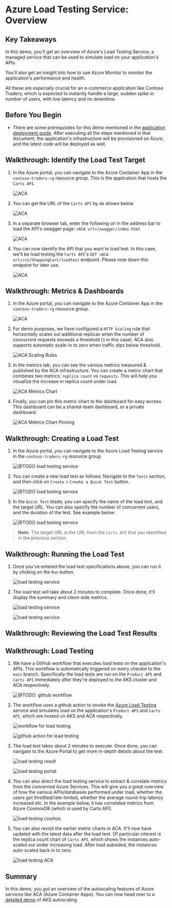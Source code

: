 # Azure Load Testing Service: Overview

## Key Takeaways

In this demo, you'll get an overview of Azure's Load Testing Service; a managed service that can be used to simulate load on your application's APIs.

You'll also get an insight into how to use Azure Monitor to monitor the application's performance and health.

All these are especially crucial for an e-commerce application like Contoso Traders, which is expected to instantly handle a large, sudden spike in number of users, with low latency and no downtime.

## Before You Begin

* There are some prerequisites for this demo mentioned in the [application deployment guide](../app-deployment-guide.md). After executing all the steps mentioned in that document, the application's infrastructure will be provisioned on Azure, and the latest code will be deployed as well.

## Walkthrough: Identify the Load Test Target

1. In the Azure portal, you can navigate to the Azure Container App in the `contoso-traders-rg` resource group. This is the application that hosts the `Carts API`.

   ![ACA](./media/aca-2.png)

2. You can get the URL of the `Carts API` by as shown below.

   ![ACA](./media/aca-endpoint.png)

3. In a separate browser tab, enter the following url in the address bar to load the API's swagger page: `<ACA url>/swagger/index.html`

   ![ACA](./media/aca-swagger.png)

4. You can now identify the API that you want to load test. In this case, we'll be load testing the `Carts API`'s `GET <ACA url>/v1/ShoppingCart/loadtest` endpoint. Please note down this endpoint for later use.

   ![ACA](./media/aca-swagger-2.png)

## Walkthrough: Metrics & Dashboards

1. In the Azure portal, you can navigate to the Azure Container App in the `contoso-traders-rg` resource group.

   ![ACA](./media/aca.png)

2. For demo purposes, we have configured a `HTTP Scaling` rule that horizontally scales out additional replicas when the number of concurrent requests exceeds a threshold (`3` in this case). ACA also supports automatic scale-in to zero when traffic dips below threshold.

   ![ACA Scaling Rules](./media/aca-scaling-rules.png)

3. In the metrics tab, you can see the various metrics measured & published by the ACA infrastructure. You can create a metric chart that combines two metrics: `replica count` vs `requests`. This will help you visualize the increase in replica count under load.

   ![ACA Metrics Chart](./media/aca-metrics.png)

4. Finally, you can pin this metric chart to the dashboard for easy access. This dashboard can be a shared-team dashboard, or a private dashboard.

   ![ACA Metrics Chart Pinning](./media/aca-metrics-pin.png)

## Walkthrough: Creating a Load Test

1. In the Azure portal, you can navigate to the Azure Load Testing service in the `contoso-traders-rg` resource group.

   ![@TODO load testing service](./media/load-test-browse.png)

2. You can create a new load test as follows: Navigate to the `Tests` section, and then click on `Create` > `Create a Quick Test` button.

   ![@TODO load testing service](./media/load-test-create-1.png)

3. In the `Quick Test` blade, you can specify the name of the load test, and the target URL. You can also specify the number of concurrent users, and the duration of the test. See example below:

   ![@TODO load testing service](./media/load-test-create-2.png)

> **Note**: The target URL is the URL from the `Carts API` that you identified in the previous section.

## Walkthrough: Running the Load Test

1. Once you've entered the load test specifications above, you can run it by clicking on the `Run` button.

   ![load testing service](./media/load-test-run.png)

2. The load test will take about 2 minutes to complete. Once done, it'll display the summary and client-side metrics.

   ![load testing service](./media/load-test-in-progress.png)

   ![load testing service](./media/load-test-completed.png)

## Walkthrough: Reviewing the Load Test Results

## Walkthrough: Load Testing

1. We have a GitHub workflow that executes load tests on the application's APIs. This workflow is automatically triggered on every checkin to the `main` branch. Specifically the load tests are run on the `Product API` and `Carts API` immediately after they're deployed to the AKS cluster and ACA respectively.

   ![@TODO: github workflow](./media/github-workflow.png)

2. The workflow uses a github action to invoke the [Azure Load Testing](https://learn.microsoft.com/en-us/azure/load-testing/) service and simulates load on the application's `Product API` and `Carts API`, which are hosted on AKS and ACA respectively.

   ![workflow for load testing](./media/github-workflow2.png)

   ![github action for load testing](./media/github-action.png)

3. The load test takes about 2 minutes to execute. Once done, you can navigate to the Azure Portal to get more in-depth details about the test.

   ![load testing result](./media/github-workflow3.png)

   ![load testing portal](./media/portal-load-test.png)

4. You can also direct the load testing service to extract & correlate metrics from the concerned Azure Services. This will give you a great overview of how the various APIs/databases performed under load, whether the users got throttled/rate-limited, whether the average round-trip latency increased etc. In the example below, it has correlated metrics from Azure CosmosDB (which is used by Carts API).

   ![load testing cosmos](./media/portal-load-test-cosmos.png)

5. You can also revisit the earlier metric charts in ACA. It'll now have updated with the latest data after the load test. Of particular interest is the replica count chart of `Carts API`, which shows the instances auto-scaled out under increasing load. After load subsided, the instances auto-scaled back in to zero.

   ![load testing ACA](./media/aca-metrics2.png)

## Summary

In this demo, you got an overview of the autoscaling features of Azure services like ACA (Azure Container Apps). You can now head over to a [detailed demo](./technical-walkthrough.md) of AKS autoscaling.

